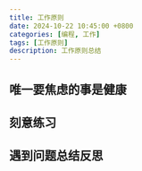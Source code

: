 ```yaml
---
title: 工作原则
date: 2024-10-22 10:45:00 +0800
categories: [编程, 工作]
tags: [工作原则]     
description: 工作原则总结
---
```


## 唯一要焦虑的事是健康

## 刻意练习

## 遇到问题总结反思